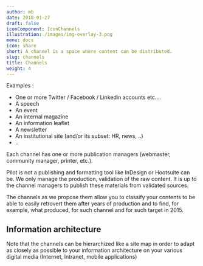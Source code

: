 ```yaml
---
author: mb
date: 2018-01-27
draft: false
iconComponent: IconChannels
illustration: /images/img-overlay-3.png
menu: docs
icon: share
short: A channel is a space where content can be distributed.
slug: channels
title: Channels
weight: 4
---
```


Examples :

- One or more Twitter / Facebook / Linkedin accounts etc....
- A speech
- An event
- An internal magazine
- An information leaflet
- A newsletter
- An institutional site (and/or its subset: HR, news, ..)
- ..

Each channel has one or more publication managers (webmaster, community manager, printer, etc.).

Pilot is not a publishing and formatting tool like InDesign or Hootsuite can be. We only manage the production, validation of the raw content. It is up to the channel managers to publish these materials from validated sources.

The channels as we propose them allow you to classify your contents to be able to easily retrovert them after years of production and to find, for example, what produced, for such channel and for such target in 2015.

## Information architecture

Note that the channels can be hierarchized like a site map in order to adapt as closely as possible to your information architecture on your various digital media (Internet, Intranet, mobile applications)
